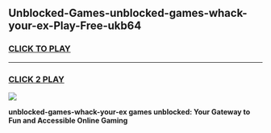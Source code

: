 
## Unblocked-Games-unblocked-games-whack-your-ex-Play-Free-ukb64
<h3>
<a href="https://premium76.site?title=unblocked-games-whack-your-ex&ref=10A">CLICK TO PLAY</a></h3>
<hr>

<h3>
<a href="https://premium76.site?title=unblocked-games-whack-your-ex&ref=10A">CLICK 2 PLAY</a>
  
</h3>

<a href="https://premium76.site?title=unblocked-games-whack-your-ex&ref=10A"><img src="https://clearcache.store/games.png"></a>


**unblocked-games-whack-your-ex games unblocked: Your Gateway to Fun and Accessible Online Gaming**
